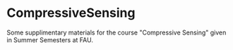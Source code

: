 # CompressiveSensing
Some supplimentary materials for the course "Compressive Sensing" given in Summer Semesters at FAU.

